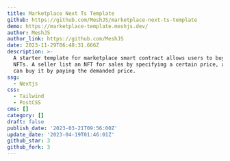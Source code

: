 ```yaml
---
title: Marketplace Next Ts Template
github: https://github.com/MeshJS/marketplace-next-ts-template
demo: https://marketplace-template.meshjs.dev/
author: MeshJS
author_link: https://github.com/MeshJS
date: 2023-11-29T06:48:31.666Z
description: >-
  A starter template for marketplace smart contract allows users to buy and sell
  NFTs. A seller list an NFT for sales by specifying a certain price, and anyone
  can buy it by paying the demanded price.
ssg:
  - Nextjs
css:
  - Tailwind
  - PostCSS
cms: []
category: []
draft: false
publish_date: '2023-03-21T09:56:00Z'
update_date: '2023-04-19T01:46:01Z'
github_star: 3
github_fork: 3
---
```

